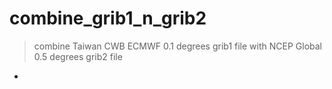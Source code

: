 # combine_grib1_n_grib2
>combine Taiwan CWB ECMWF 0.1 degrees grib1 file with NCEP Global 0.5 degrees grib2 file
-
